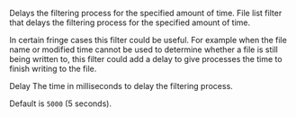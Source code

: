 
Delays the filtering process for the specified amount of time.
File list filter that delays the filtering process for the specified amount of time.

In certain fringe cases this filter could be useful. For example when the file name or modified time cannot be used to determine whether a file is still being written to, this filter could add a delay to give processes the time to finish writing to the file.


Delay
The time in milliseconds to delay the filtering process.

Default is <code>5000</code> (5 seconds).

